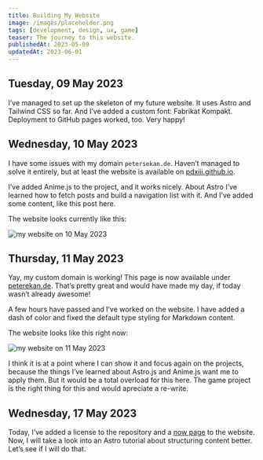 ```yaml
---
title: Building My Website
image: /images/placeholder.png
tags: [development, design, ux, game]
teaser: The journey to this website.
publishedAt: 2023-05-09
updatedAt: 2023-06-01
---
```


## Tuesday, 09 May 2023

I’ve managed to set up the skeleton of my future website. It uses Astro and Tailwind CSS so far. And I’ve added a custom font: Fabrikat Kompakt. Deployment to GitHub pages worked, too. Very happy!

## Wednesday, 10 May 2023

I have some issues with my domain `petersekan.de`. Haven’t managed to solve it entirely, but at least the website is available on [pdxiii.github.io](https://pdxiii.github.io/).

I’ve added Anime.js to the project, and it works nicely. About Astro I’ve learned how to fetch posts and build a navigation list with it. And I’ve added some content, like this post here.

The website looks currently like this:

![my website on 10 May 2023](/images/my-website/website-screenshot-2023-05-10_21-26-27.png)

## Thursday, 11 May 2023

Yay, my custom domain is working! This page is now available under [peterekan.de](https://peterekan.de). That’s pretty great and would have made my day, if today wasn’t already awesome!

A few hours have passed and I’ve worked on the website. I have added a dash of color and fixed the default type styling for Markdown content.

The website looks like this right now:

![my website on 11 May 2023](/images/my-website/website-screenshot-2023-05-11_15-42-50.png)

I think it is at a point where I can show it and focus again on the projects, because the things I’ve learned about Astro.js and Anime.js want me to apply them. But it would be a total overload for this here. The game project is the right thing for this and would apreciate a re-write.

## Wednesday, 17 May 2023

Today, I’ve added a license to the repository and a [now page](http://petersekan.de/now) to the website. Now, I will take a look into an Astro tutorial about structuring content better. Let’s see if I will do that.
